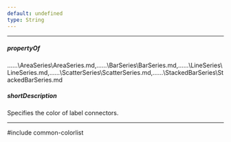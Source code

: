 ```yaml
---
default: undefined
type: String
---
```

---
##### propertyOf
..\..\..\AreaSeries\AreaSeries.md,..\..\..\BarSeries\BarSeries.md,..\..\..\LineSeries\LineSeries.md,..\..\..\ScatterSeries\ScatterSeries.md,..\..\..\StackedBarSeries\StackedBarSeries.md

##### shortDescription
Specifies the color of label connectors.

---
#include common-colorlist